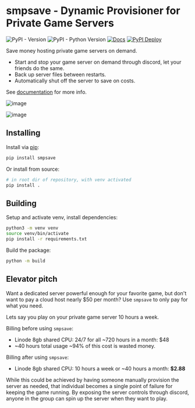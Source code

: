 # smpsave - Dynamic Provisioner for Private Game Servers
![PyPI - Version](https://img.shields.io/pypi/v/smpsave)
![PyPI - Python Version](https://img.shields.io/pypi/pyversions/smpsave)
[![Docs](https://github.com/tbeeck/smpsave/actions/workflows/docs.yml/badge.svg)](https://github.com/tbeeck/smpsave/actions/workflows/docs.yml)
[![PyPI Deploy](https://github.com/tbeeck/smpsave/actions/workflows/python-publish.yml/badge.svg)](https://github.com/tbeeck/smpsave/actions/workflows/python-publish.yml)

Save money hosting private game servers on demand.

* Start and stop your game server on demand through discord, let your friends do the same.
* Back up server files between restarts.
* Automatically shut off the server to save on costs.

See [documentation](tbeeck.github.io/smpsave/) for more info.

![image](https://github.com/tbeeck/smpsave/assets/15240347/824f87da-94ff-46f2-b827-1da16da6cb7d)

![image](https://github.com/tbeeck/smpsave/assets/15240347/cdbd1bde-6624-4c5e-88e3-e887878b3fb9)


## Installing
Install via [pip](https://pypi.org/project/smpsave/):
```bash
pip install smpsave
```

Or install from source:
```bash
# in root dir of repository, with venv activated
pip install .
```

## Building
Setup and activate venv, install dependencies:
```bash
python3 -m venv venv
source venv/bin/activate
pip install -r requirements.txt
```

Build the package:
```bash
python -m build
```

## Elevator pitch
Want a dedicated server powerful enough for your favorite game, but don't want to pay a cloud host
nearly $50 per month? Use `smpsave` to only pay for what you need.

Lets say you play on your private game server 10 hours a week.

Billing before using `smpsave`: 
* Linode 8gb shared CPU: 24/7 for all ~720 hours in a month: $48
* ~40 hours total usage ~94% of this cost is wasted money.

Billing after using `smpsave`:
* Linode 8gb shared CPU: 10 hours a week or ~40 hours a month: **$2.88**

While this could be achieved by having someone manually provision the server as needed, that individual becomes a single point of failure for keeping the game running. By exposing the server controls through discord, anyone in the group can spin up the server when they want to play.
